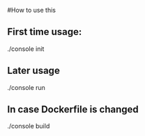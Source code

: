 #How to use this

## First time usage:
./console init

## Later usage
./console run

## In case Dockerfile is changed
./console build
